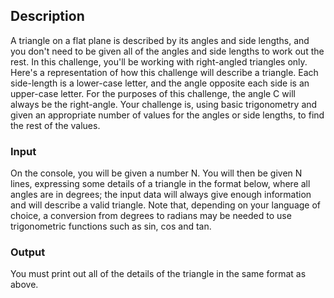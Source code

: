 ## Description
A triangle on a flat plane is described by its angles and side lengths, and you don't need to be given all of the angles and side lengths to work out the rest. In this challenge, you'll be working with right-angled triangles only.
Here's a representation of how this challenge will describe a triangle. Each side-length is a lower-case letter, and the angle opposite each side is an upper-case letter. For the purposes of this challenge, the angle C will always be the right-angle. Your challenge is, using basic trigonometry and given an appropriate number of values for the angles or side lengths, to find the rest of the values.


### Input
On the console, you will be given a number N. You will then be given N lines, expressing some details of a triangle in the format below, where all angles are in degrees; the input data will always give enough information and will describe a valid triangle. Note that, depending on your language of choice, a conversion from degrees to radians may be needed to use trigonometric functions such as sin, cos and tan.

### Output
You must print out all of the details of the triangle in the same format as above.